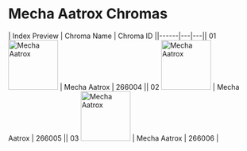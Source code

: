 # Mecha Aatrox Chromas

| Index  Preview | Chroma Name | Chroma ID ||------|---|---|| 01  <img src='https://raw.communitydragon.org/latest/plugins/rcp-be-lol-game-data/global/default/v1/champion-chroma-images/266/266004.png' alt='Mecha Aatrox' width='100'> | Mecha Aatrox | 266004 || 02  <img src='https://raw.communitydragon.org/latest/plugins/rcp-be-lol-game-data/global/default/v1/champion-chroma-images/266/266005.png' alt='Mecha Aatrox' width='100'> | Mecha Aatrox | 266005 || 03  <img src='https://raw.communitydragon.org/latest/plugins/rcp-be-lol-game-data/global/default/v1/champion-chroma-images/266/266006.png' alt='Mecha Aatrox' width='100'> | Mecha Aatrox | 266006 |